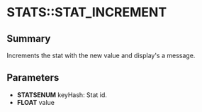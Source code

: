 # STATS::STAT_INCREMENT

## Summary
Increments the stat with the new value and display's a message.

## Parameters
* **STATSENUM** keyHash: Stat id.
* **FLOAT** value